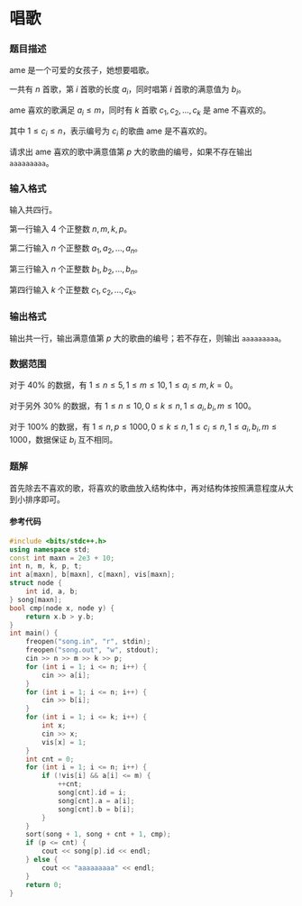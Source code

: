 # 唱歌

### 题目描述
ame 是一个可爱的女孩子，她想要唱歌。

一共有 $n$ 首歌，第 $i$ 首歌的长度 $a_i$，同时唱第 $i$ 首歌的满意值为 $b_i$。

ame 喜欢的歌满足 $a_i\leq m$，同时有 $k$ 首歌 $c_1,c_2,\ldots,c_k$ 是 ame 不喜欢的。

其中 $1\leq c_i\leq n$，表示编号为 $c_i$ 的歌曲 ame 是不喜欢的。

请求出 ame 喜欢的歌中满意值第 $p$ 大的歌曲的编号，如果不存在输出 `aaaaaaaaa`。

### 输入格式

输入共四行。

第一行输入 $4$ 个正整数 $n,m,k,p$。

第二行输入 $n$ 个正整数 $a_1,a_2,...,a_n$。

第三行输入 $n$ 个正整数 $b_1,b_2,...,b_n$。

第四行输入 $k$ 个正整数 $c_1,c_2,...,c_k$。

### 输出格式

输出共一行，输出满意值第 $p$ 大的歌曲的编号；若不存在，则输出 `aaaaaaaaa`。

### 数据范围

对于 $40\%$ 的数据，有 $1\leq n\leq 5,1\leq m\leq 10,1\leq a_i \leq m,k=0$。

对于另外 $30\%$ 的数据，有 $1\leq n\leq 10,0\leq k \leq n,1\leq a_i,b_i,m\leq 100$。

对于 $100\%$ 的数据，有 $1\leq n,p\leq 1000,0\leq k\leq n,1\leq c_i\leq n,1\leq a_i,b_i,m\leq 1000$，数据保证 $b_i$ 互不相同。

<div style="page-break-after: always"></div>

### 题解

首先除去不喜欢的歌，将喜欢的歌曲放入结构体中，再对结构体按照满意程度从大到小排序即可。

#### 参考代码

```cpp
#include <bits/stdc++.h>
using namespace std;
const int maxn = 2e3 + 10;
int n, m, k, p, t;
int a[maxn], b[maxn], c[maxn], vis[maxn];
struct node {
    int id, a, b;
} song[maxn];
bool cmp(node x, node y) {
    return x.b > y.b;
}
int main() {
    freopen("song.in", "r", stdin);
    freopen("song.out", "w", stdout);
    cin >> n >> m >> k >> p;
    for (int i = 1; i <= n; i++) {
        cin >> a[i];
    }
    for (int i = 1; i <= n; i++) {
        cin >> b[i];
    }
    for (int i = 1; i <= k; i++) {
        int x;
        cin >> x;
        vis[x] = 1;
    }
    int cnt = 0;
    for (int i = 1; i <= n; i++) {
        if (!vis[i] && a[i] <= m) {
            ++cnt;
            song[cnt].id = i;
            song[cnt].a = a[i];
            song[cnt].b = b[i];
        }
    }
    sort(song + 1, song + cnt + 1, cmp);
    if (p <= cnt) {
        cout << song[p].id << endl;
    } else {
        cout << "aaaaaaaaa" << endl;
    }
    return 0;
}
```

<div style="page-break-after: always"></div>
